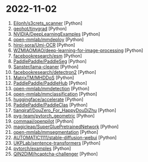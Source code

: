 # 2022-11-02

1. [Eilonh/s3crets_scanner](https://github.com/Eilonh/s3crets_scanner "") [Python]
2. [geohot/tinygrad](https://github.com/geohot/tinygrad "You like pytorch? You like micrograd? You love tinygrad! ❤️") [Python]
3. [NVIDIA/DeepLearningExamples](https://github.com/NVIDIA/DeepLearningExamples "Deep Learning Examples") [Python]
4. [open-mmlab/mmdeploy](https://github.com/open-mmlab/mmdeploy "OpenMMLab Model Deployment Framework") [Python]
5. [hiroi-sora/Umi-OCR](https://github.com/hiroi-sora/Umi-OCR "OCR图片转文字识别软件，完全离线。截屏/批量导入图片，支持多国语言、合并段落、竖排文字。可排除水印区域，提取干净的文本。基于 PaddleOCR 。") [Python]
6. [WZMIAOMIAO/deep-learning-for-image-processing](https://github.com/WZMIAOMIAO/deep-learning-for-image-processing "deep learning for image processing including classification and object-detection etc.") [Python]
7. [facebookresearch/esm](https://github.com/facebookresearch/esm "Evolutionary Scale Modeling (esm): Pretrained language models for proteins") [Python]
8. [PaddlePaddle/PaddleSeg](https://github.com/PaddlePaddle/PaddleSeg "Easy-to-use image segmentation library with awesome pre-trained model zoo, supporting wide-range of practical tasks in Semantic Segmentation, Interactive Segmentation, Panoptic Segmentation, Image Matting, 3D Segmentation, etc.") [Python]
9. [Sanster/lama-cleaner](https://github.com/Sanster/lama-cleaner "Image inpainting tool powered by SOTA AI Model") [Python]
10. [facebookresearch/detectron2](https://github.com/facebookresearch/detectron2 "Detectron2 is a platform for object detection, segmentation and other visual recognition tasks.") [Python]
11. [MatrixTM/MHDDoS](https://github.com/MatrixTM/MHDDoS "Best DDoS Attack Script Python3, (Cyber / DDos) Attack With 56 Methods") [Python]
12. [PaddlePaddle/PaddleHub](https://github.com/PaddlePaddle/PaddleHub "Awesome pre-trained models toolkit based on PaddlePaddle. (400+ models including Image, Text, Audio, Video and Cross-Modal with Easy Inference & Serving)") [Python]
13. [open-mmlab/mmdetection](https://github.com/open-mmlab/mmdetection "OpenMMLab Detection Toolbox and Benchmark") [Python]
14. [open-mmlab/mmclassification](https://github.com/open-mmlab/mmclassification "OpenMMLab Image Classification Toolbox and Benchmark") [Python]
15. [huggingface/accelerate](https://github.com/huggingface/accelerate "🚀 A simple way to train and use PyTorch models with multi-GPU, TPU, mixed-precision") [Python]
16. [PaddlePaddle/PaddleClas](https://github.com/PaddlePaddle/PaddleClas "A treasure chest for visual classification and recognition powered by PaddlePaddle") [Python]
17. [tianqiraf/DouZero_For_HappyDouDiZhu](https://github.com/tianqiraf/DouZero_For_HappyDouDiZhu "基于DouZero定制AI实战欢乐斗地主") [Python]
18. [pyg-team/pytorch_geometric](https://github.com/pyg-team/pytorch_geometric "Graph Neural Network Library for PyTorch") [Python]
19. [commaai/openpilot](https://github.com/commaai/openpilot "openpilot is an open source driver assistance system. openpilot performs the functions of Automated Lane Centering and Adaptive Cruise Control for over 200 supported car makes and models.") [Python]
20. [magicleap/SuperGluePretrainedNetwork](https://github.com/magicleap/SuperGluePretrainedNetwork "SuperGlue: Learning Feature Matching with Graph Neural Networks (CVPR 2020, Oral)") [Python]
21. [open-mmlab/mmsegmentation](https://github.com/open-mmlab/mmsegmentation "OpenMMLab Semantic Segmentation Toolbox and Benchmark.") [Python]
22. [AUTOMATIC1111/stable-diffusion-webui](https://github.com/AUTOMATIC1111/stable-diffusion-webui "Stable Diffusion web UI") [Python]
23. [UKPLab/sentence-transformers](https://github.com/UKPLab/sentence-transformers "Multilingual Sentence & Image Embeddings with BERT") [Python]
24. [pytorch/examples](https://github.com/pytorch/examples "A set of examples around pytorch in Vision, Text, Reinforcement Learning, etc.") [Python]
25. [QIN2DIM/hcaptcha-challenger](https://github.com/QIN2DIM/hcaptcha-challenger "🥂 Gracefully face hCaptcha challenge with YOLOv6(ONNX) embedded solution.") [Python]
